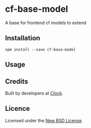 # cf-base-model

A base for frontend cf models to extend

## Installation

    npm install --save cf-base-model

## Usage

## Credits
Built by developers at [Clock](http://clock.co.uk).

## Licence
Licensed under the [New BSD License](http://opensource.org/licenses/bsd-license.php)
